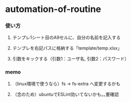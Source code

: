 # automation-of-routine

### 使い方

1. テンプレ1シート目のA9セルに、自分の名前を記入する

1. テンプレを右記パスに格納する「template/temp.xlsx」

1. 引数をキックする（引数1：ユーザ名, 引数2：パスワード）

### memo

1. （linux環境で使うなら）fs -> fs-extra へ変更するかも

1. （念のため）ubuntuでESLint効いてないかも｡｡要確認